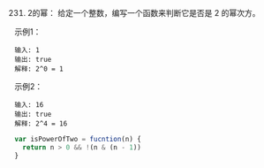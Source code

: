 231. 2的幂：
给定一个整数，编写一个函数来判断它是否是 2 的幂次方。

示例1：
```
输入: 1
输出: true
解释: 2^0 = 1
```

示例2：
```
输入: 16
输出: true
解释: 2^4 = 16
```

```js
var isPowerOfTwo = fucntion(n) {
  return n > 0 && !(n & (n - 1))
}
```